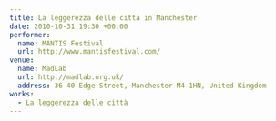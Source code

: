 ```yaml
---
title: La leggerezza delle città in Manchester
date: 2010-10-31 19:30 +00:00
performer:
  name: MANTIS Festival
  url: http://www.mantisfestival.com/
venue:
  name: MadLab
  url: http://madlab.org.uk/
  address: 36-40 Edge Street, Manchester M4 1HN, United Kingdom
works:
  - La leggerezza delle città
---
```

